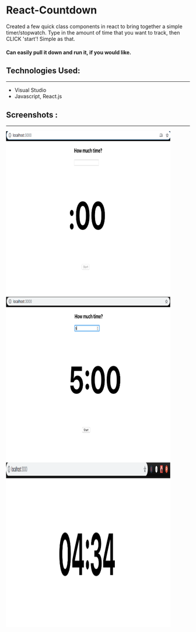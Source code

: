 # React-Countdown

Created a few quick class components in react to bring together a simple timer/stopwatch. Type in the amount of time that you want to track, then CLICK 'start'! Simple as that.

#### Can easily pull it down and run it, if you would like.


## Technologies Used:
____
* Visual Studio
* Javascript, React.js 


## Screenshots :
____

<img src='screenshot.png' alt='home' height=450 width=450/>
<img src='screenshot2.png' alt='home' height=450 width=450/>
<img src='screenshot3.png' alt='home' height=450 width=450/>



